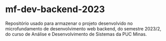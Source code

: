 # mf-dev-backend-2023

Repositório usado para armazenar o projeto desenvolvido no microfundamento de desenvolvimento web backend, do semestre 2023/2, do curso de Análise e Desenvolvimento de Sistemas da PUC Minas.

